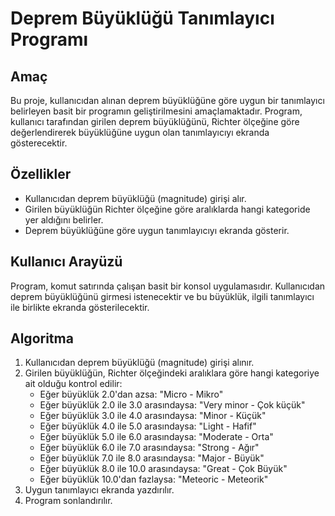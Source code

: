 
# Deprem Büyüklüğü Tanımlayıcı Programı

## Amaç
Bu proje, kullanıcıdan alınan deprem büyüklüğüne göre uygun bir tanımlayıcı belirleyen basit bir programın geliştirilmesini amaçlamaktadır. Program, kullanıcı tarafından girilen deprem büyüklüğünü, Richter ölçeğine göre değerlendirerek büyüklüğüne uygun olan tanımlayıcıyı ekranda gösterecektir.

## Özellikler
- Kullanıcıdan deprem büyüklüğü (magnitude) girişi alır.
- Girilen büyüklüğün Richter ölçeğine göre aralıklarda hangi kategoride yer aldığını belirler.
- Deprem büyüklüğüne göre uygun tanımlayıcıyı ekranda gösterir.

## Kullanıcı Arayüzü
Program, komut satırında çalışan basit bir konsol uygulamasıdır. Kullanıcıdan deprem büyüklüğünü girmesi istenecektir ve bu büyüklük, ilgili tanımlayıcı ile birlikte ekranda gösterilecektir.

## Algoritma

1. Kullanıcıdan deprem büyüklüğü (magnitude) girişi alınır.
2. Girilen büyüklüğün, Richter ölçeğindeki aralıklara göre hangi kategoriye ait olduğu kontrol edilir:
    - Eğer büyüklük 2.0'dan azsa: "Micro - Mikro"
    - Eğer büyüklük 2.0 ile 3.0 arasındaysa: "Very minor - Çok küçük"
    - Eğer büyüklük 3.0 ile 4.0 arasındaysa: "Minor - Küçük"
    - Eğer büyüklük 4.0 ile 5.0 arasındaysa: "Light - Hafif"
    - Eğer büyüklük 5.0 ile 6.0 arasındaysa: "Moderate - Orta"
    - Eğer büyüklük 6.0 ile 7.0 arasındaysa: "Strong - Ağır"
    - Eğer büyüklük 7.0 ile 8.0 arasındaysa: "Major - Büyük"
    - Eğer büyüklük 8.0 ile 10.0 arasındaysa: "Great - Çok Büyük"
    - Eğer büyüklük 10.0'dan fazlaysa: "Meteoric - Meteorik"
3. Uygun tanımlayıcı ekranda yazdırılır.
4. Program sonlandırılır.



